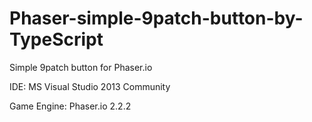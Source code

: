 # Phaser-simple-9patch-button-by-TypeScript
Simple 9patch button for Phaser.io

IDE: MS Visual Studio 2013 Community

Game Engine: Phaser.io 2.2.2
